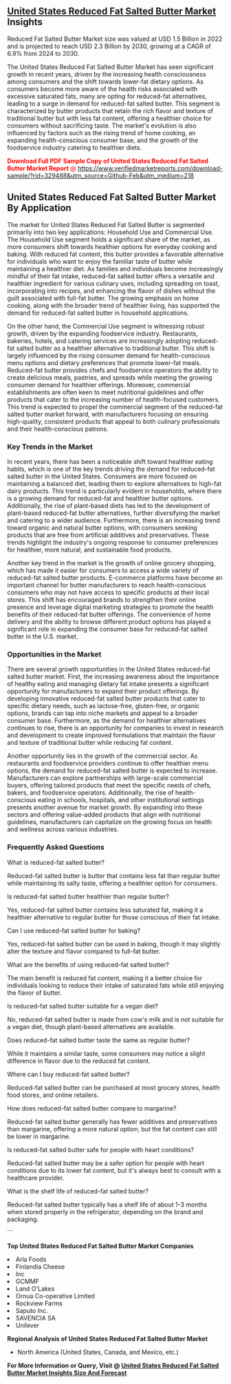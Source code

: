 <h2><a href="https://www.verifiedmarketreports.com/download-sample/?rid=329488&amp;utm_source=Github-Feb&amp;utm_medium=218" target="_blank">United States Reduced Fat Salted Butter Market</a> Insights</h2><p>Reduced Fat Salted Butter Market size was valued at USD 1.5 Billion in 2022 and is projected to reach USD 2.3 Billion by 2030, growing at a CAGR of 6.9% from 2024 to 2030.</p><p> <p>The United States Reduced Fat Salted Butter Market has seen significant growth in recent years, driven by the increasing health consciousness among consumers and the shift towards lower-fat dietary options. As consumers become more aware of the health risks associated with excessive saturated fats, many are opting for reduced-fat alternatives, leading to a surge in demand for reduced-fat salted butter. This segment is characterized by butter products that retain the rich flavor and texture of traditional butter but with less fat content, offering a healthier choice for consumers without sacrificing taste. The market's evolution is also influenced by factors such as the rising trend of home cooking, an expanding health-conscious consumer base, and the growth of the foodservice industry catering to healthier diets. <p><span class=""><span style="color: #ff0000;"><strong>Download Full PDF Sample Copy of United States Reduced Fat Salted Butter Market Report</strong> @ </span><a href="https://www.verifiedmarketreports.com/download-sample/?rid=329488&amp;utm_source=Github-Feb&amp;utm_medium=218" target="_blank">https://www.verifiedmarketreports.com/download-sample/?rid=329488&amp;utm_source=Github-Feb&amp;utm_medium=218</a></span></p></p> <h2>United States Reduced Fat Salted Butter Market By Application</h2> <p>The market for United States Reduced Fat Salted Butter is segmented primarily into two key applications: Household Use and Commercial Use. The Household Use segment holds a significant share of the market, as more consumers shift towards healthier options for everyday cooking and baking. With reduced fat content, this butter provides a favorable alternative for individuals who want to enjoy the familiar taste of butter while maintaining a healthier diet. As families and individuals become increasingly mindful of their fat intake, reduced-fat salted butter offers a versatile and healthier ingredient for various culinary uses, including spreading on toast, incorporating into recipes, and enhancing the flavor of dishes without the guilt associated with full-fat butter. The growing emphasis on home cooking, along with the broader trend of healthier living, has supported the demand for reduced-fat salted butter in household applications. <p>On the other hand, the Commercial Use segment is witnessing robust growth, driven by the expanding foodservice industry. Restaurants, bakeries, hotels, and catering services are increasingly adopting reduced-fat salted butter as a healthier alternative to traditional butter. This shift is largely influenced by the rising consumer demand for health-conscious menu options and dietary preferences that promote lower-fat meals. Reduced-fat butter provides chefs and foodservice operators the ability to create delicious meals, pastries, and spreads while meeting the growing consumer demand for healthier offerings. Moreover, commercial establishments are often keen to meet nutritional guidelines and offer products that cater to the increasing number of health-focused customers. This trend is expected to propel the commercial segment of the reduced-fat salted butter market forward, with manufacturers focusing on ensuring high-quality, consistent products that appeal to both culinary professionals and their health-conscious patrons.</p> <h3>Key Trends in the Market</h3> <p>In recent years, there has been a noticeable shift toward healthier eating habits, which is one of the key trends driving the demand for reduced-fat salted butter in the United States. Consumers are more focused on maintaining a balanced diet, leading them to explore alternatives to high-fat dairy products. This trend is particularly evident in households, where there is a growing demand for reduced-fat and healthier butter options. Additionally, the rise of plant-based diets has led to the development of plant-based reduced-fat butter alternatives, further diversifying the market and catering to a wider audience. Furthermore, there is an increasing trend toward organic and natural butter options, with consumers seeking products that are free from artificial additives and preservatives. These trends highlight the industry's ongoing response to consumer preferences for healthier, more natural, and sustainable food products.</p> <p>Another key trend in the market is the growth of online grocery shopping, which has made it easier for consumers to access a wide variety of reduced-fat salted butter products. E-commerce platforms have become an important channel for butter manufacturers to reach health-conscious consumers who may not have access to specific products at their local stores. This shift has encouraged brands to strengthen their online presence and leverage digital marketing strategies to promote the health benefits of their reduced-fat butter offerings. The convenience of home delivery and the ability to browse different product options has played a significant role in expanding the consumer base for reduced-fat salted butter in the U.S. market.</p> <h3>Opportunities in the Market</h3> <p>There are several growth opportunities in the United States reduced-fat salted butter market. First, the increasing awareness about the importance of healthy eating and managing dietary fat intake presents a significant opportunity for manufacturers to expand their product offerings. By developing innovative reduced-fat salted butter products that cater to specific dietary needs, such as lactose-free, gluten-free, or organic options, brands can tap into niche markets and appeal to a broader consumer base. Furthermore, as the demand for healthier alternatives continues to rise, there is an opportunity for companies to invest in research and development to create improved formulations that maintain the flavor and texture of traditional butter while reducing fat content.</p> <p>Another opportunity lies in the growth of the commercial sector. As restaurants and foodservice providers continue to offer healthier menu options, the demand for reduced-fat salted butter is expected to increase. Manufacturers can explore partnerships with large-scale commercial buyers, offering tailored products that meet the specific needs of chefs, bakers, and foodservice operators. Additionally, the rise of health-conscious eating in schools, hospitals, and other institutional settings presents another avenue for market growth. By expanding into these sectors and offering value-added products that align with nutritional guidelines, manufacturers can capitalize on the growing focus on health and wellness across various industries.</p> <h3>Frequently Asked Questions</h3> <p>What is reduced-fat salted butter?</p> <p>Reduced-fat salted butter is butter that contains less fat than regular butter while maintaining its salty taste, offering a healthier option for consumers.</p> <p>Is reduced-fat salted butter healthier than regular butter?</p> <p>Yes, reduced-fat salted butter contains less saturated fat, making it a healthier alternative to regular butter for those conscious of their fat intake.</p> <p>Can I use reduced-fat salted butter for baking?</p> <p>Yes, reduced-fat salted butter can be used in baking, though it may slightly alter the texture and flavor compared to full-fat butter.</p> <p>What are the benefits of using reduced-fat salted butter?</p> <p>The main benefit is reduced fat content, making it a better choice for individuals looking to reduce their intake of saturated fats while still enjoying the flavor of butter.</p> <p>Is reduced-fat salted butter suitable for a vegan diet?</p> <p>No, reduced-fat salted butter is made from cow's milk and is not suitable for a vegan diet, though plant-based alternatives are available.</p> <p>Does reduced-fat salted butter taste the same as regular butter?</p> <p>While it maintains a similar taste, some consumers may notice a slight difference in flavor due to the reduced fat content.</p> <p>Where can I buy reduced-fat salted butter?</p> <p>Reduced-fat salted butter can be purchased at most grocery stores, health food stores, and online retailers.</p> <p>How does reduced-fat salted butter compare to margarine?</p> <p>Reduced-fat salted butter generally has fewer additives and preservatives than margarine, offering a more natural option, but the fat content can still be lower in margarine.</p> <p>Is reduced-fat salted butter safe for people with heart conditions?</p> <p>Reduced-fat salted butter may be a safer option for people with heart conditions due to its lower fat content, but it's always best to consult with a healthcare provider.</p> <p>What is the shelf life of reduced-fat salted butter?</p> <p>Reduced-fat salted butter typically has a shelf life of about 1-3 months when stored properly in the refrigerator, depending on the brand and packaging.</p> ```</p><p><strong>Top United States Reduced Fat Salted Butter Market Companies</strong></p><div data-test-id=""><p><li>Arla Foods</li><li> Finlandia Cheese</li><li> Inc</li><li> GCMMF</li><li> Land O'Lakes</li><li> Ornua Co-operative Limited</li><li> Rockview Farms</li><li> Saputo Inc.</li><li> SAVENCIA SA</li><li> Unilever</li></p><div><strong>Regional Analysis of&nbsp;United States Reduced Fat Salted Butter Market</strong></div><ul><li dir="ltr"><p dir="ltr">North America&nbsp;(United States, Canada, and Mexico, etc.)</p></li></ul><p><strong>For More Information or Query, Visit @&nbsp;</strong><strong><a href="https://www.verifiedmarketreports.com/product/reduced-fat-salted-butter-market/?utm_source=Github-Feb&amp;utm_medium=218" target="_blank">United States Reduced Fat Salted Butter Market Insights Size And Forecast</a></strong></p></div>
